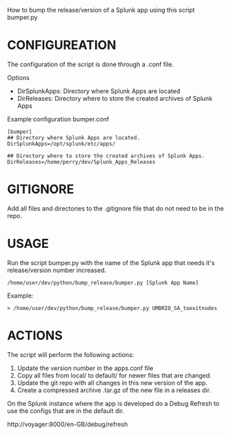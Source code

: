 How to bump the release/version of a Splunk app using this script bumper.py

# CONFIGUREATION
The configuration of the script is done through a .conf file.

Options
- DirSplunkApps: Directory where Splunk Apps are located
- DirReleases: Directory where to store the created archives of Splunk Apps

Example configuration bumper.conf

```
[bumper]
## Directory where Splunk Apps are located.
DirSplunkApps=/opt/splunk/etc/apps/

## Directory where to store the created archives of Splunk Apps.
DirReleases=/home/perry/dev/Splunk_Apps_Releases
```

# GITIGNORE
Add all files and directories to the .gitignore file that do not need to be in the repo.

# USAGE
Run the script bumper.py with the name of the Splunk app that needs it's release/version number increased.

```
/home/user/dev/python/bump_release/bumper.py [Splunk App Name]
```

Example:

```
> /home/user/dev/python/bump_release/bumper.py UMBRIO_SA_toexitnodes
```

# ACTIONS
The script will perform the following actions:

1. Update the version number in the apps.conf file
1. Copy all files from local/ to default/ for newer files that are changed.
1. Update the git repo with all changes in this new version of the app.
1. Create a compressed archive .tar.gz of the new file in a releases dir.


On the Splunk instance where the app is developed do a Debug Refresh to use the configs that are in the default dir.

http://voyager:8000/en-GB/debug/refresh
